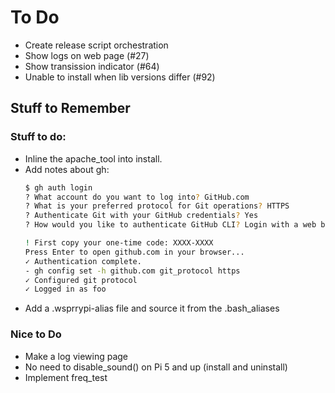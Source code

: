 # To Do

- Create release script orchestration
- Show logs on web page (#27)
- Show transission indicator (#64)
- Unable to install when lib versions differ (#92)

## Stuff to Remember

### Stuff to do:

- Inline the apache_tool into install.
- Add notes about gh:
    ``` bash
    $ gh auth login
    ? What account do you want to log into? GitHub.com
    ? What is your preferred protocol for Git operations? HTTPS
    ? Authenticate Git with your GitHub credentials? Yes
    ? How would you like to authenticate GitHub CLI? Login with a web browser

    ! First copy your one-time code: XXXX-XXXX
    Press Enter to open github.com in your browser...
    ✓ Authentication complete.
    - gh config set -h github.com git_protocol https
    ✓ Configured git protocol
    ✓ Logged in as foo
    ```
- Add a .wsprrypi-alias file and source it from the .bash_aliases

### Nice to Do

- Make a log viewing page
- No need to disable_sound() on Pi 5 and up (install and uninstall)
- Implement freq_test
